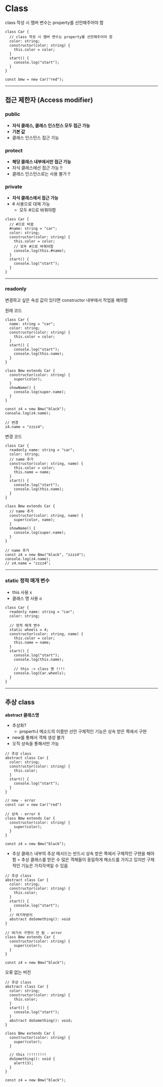 # Class

class 작성 시 맴버 변수는 property를 선언해주어야 함

```
class Car {
  // class 작성 시 맴버 변수는 property를 선언해주어야 함
  color: string;
  constructor(color: string) {
    this.color = color;
  }
  start() {
    console.log("start");
  }
}

const bmw = new Car("red");
```

---

## 접근 제한자 (Access modifier)

### public

- **자식 클래스, 클래스 인스턴스 모두 접근 가능**
- **기본 값**
- 클래스 인스턴스 접근 가능

### protect

- **해당 클래스 내부에서만 접근 가능**
- 자식 클래스에선 접근 가능 !!
- 클래스 인스턴스로는 사용 불가 !!

### private

- **자식 클래스에서 접근 가능**
- \# 사용으로 대체 가능
  - 모두 #으로 바꿔야함

```
class Car {
  // #으로 바꿈
  #name: string = "car";
  color: string;
  constructor(color: string) {
    this.color = color;
    // 모두 #으로 바꿔야함
    console.log(this.#name);
  }
  start() {
    console.log("start");
  }
}
```

---

### readonly

변경하고 싶은 속성 값이 있다면 constructor 내부에서 작업을 해야함

원래 코드

```
class Car {
  name: string = "car";
  color: string;
  constructor(color: string) {
    this.color = color;
  }
  start() {
    console.log("start");
    console.log(this.name);
  }
}

class Bmw extends Car {
  constructor(color: string) {
    super(color);
  }
  showName() {
    console.log(super.name);
  }
}

const z4 = new Bmw("black");
console.log(z4.name);

// 변경
z4.name = "zzzz4";
```

변경 코드

```
class Car {
  readonly name: string = "car";
  color: string;
  // name 추가
  constructor(color: string, name) {
    this.color = color;
    this.name = name;
  }
  start() {
    console.log("start");
    console.log(this.name);
  }
}

class Bmw extends Car {
  // name 추가
  constructor(color: string, name) {
    super(color, name);
  }
  showName() {
    console.log(super.name);
  }
}

// name 추가
const z4 = new Bmw("black", "zzzz4");
console.log(z4.name);
// z4.name = "zzzz4";
```

---

### static 정적 매개 변수

- this 사용 x
- 클래스 명 사용 o

```
class Car {
  readonly name: string = "car";
  color: string;

  // 정적 매개 변수
  static wheels = 4;
  constructor(color: string, name) {
    this.color = color;
    this.name = name;
  }
  start() {
    console.log("start");
    console.log(this.name);

    // this -> class 명 !!!!
    console.log(Car.wheels);
  }
}
```

---

## 추상 class

**abstract 클래스명**

- 추상화?
  - propert나 메소드의 이름만 선언 구체적인 기능은 상속 받은 쪽에서 구현
- new를 통해서 객체 생성 불가
- 오직 상속을 통해서만 가능

```
// 추상 class
abstract class Car {
  color: string;
  constructor(color: string) {
    this.color;
  }
  start() {
    console.log("start");
  }
}

// new - error
const car = new Car("red")

// 상속 - error X
class Bmw extends Car {
  constructor(color: string) {
    super(color);
  }
}

const z4 = new Bmw("black");
```

- 추상 클래스 내부의 추상 메서드는 반드시 상속 받은 쪽에서 구체적인 구현을 해야함
  = 추상 클래스를 받은 수 많은 객체들이 동일하게 메소드를 가지고 있지만 구체적인 기능은 가지각색일 수 있음

```
// 추상 class
abstract class Car {
  color: string;
  constructor(color: string) {
    this.color;
  }
  start() {
    console.log("start");
  }
  // 여기부분이
  abstract doSomething(): void
}

// 여기서 구현이 안 됨 - error
class Bmw extends Car {
  constructor(color: string) {
    super(color);
  }
}

const z4 = new Bmw("black");
```

오류 없는 버전

```
// 추상 class
abstract class Car {
  color: string;
  constructor(color: string) {
    this.color;
  }
  start() {
    console.log("start");
  }
  abstract doSomething(): void;
}

class Bmw extends Car {
  constructor(color: string) {
    super(color);
  }

  // this !!!!!!!!!
  doSomething(): void {
    alert(3);
  }
}

const z4 = new Bmw("black");

```
